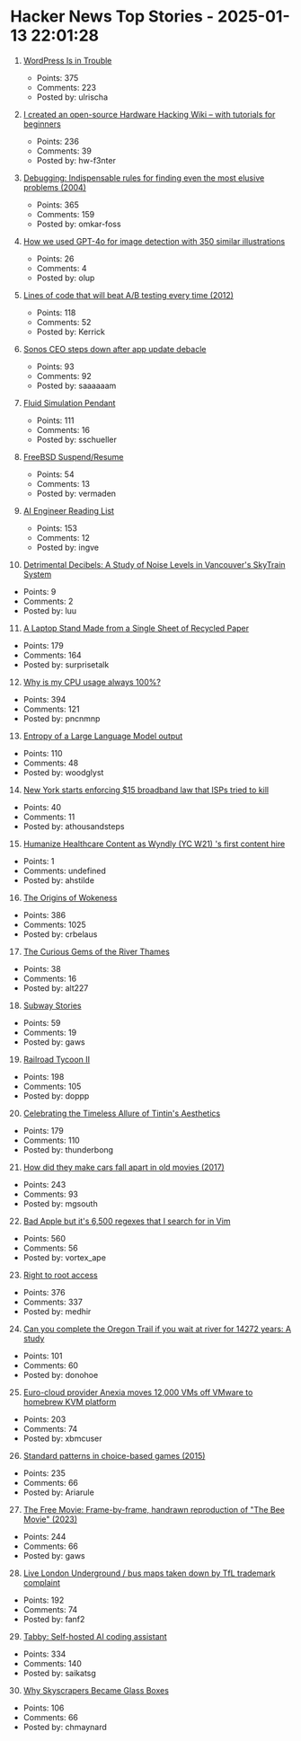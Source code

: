 # Hacker News Top Stories - 2025-01-13 22:01:28

1. [WordPress Is in Trouble](https://anderegg.ca/2025/01/11/wordpress-is-in-trouble)
   - Points: 375
   - Comments: 223
   - Posted by: ulrischa

2. [I created an open-source Hardware Hacking Wiki – with tutorials for beginners](https://www.hardbreak.wiki)
   - Points: 236
   - Comments: 39
   - Posted by: hw-f3nter

3. [Debugging: Indispensable rules for finding even the most elusive problems (2004)](https://dwheeler.com/essays/debugging-agans.html)
   - Points: 365
   - Comments: 159
   - Posted by: omkar-foss

4. [How we used GPT-4o for image detection with 350 similar illustrations](https://olup-blog.pages.dev/stories/image-detection-cars)
   - Points: 26
   - Comments: 4
   - Posted by: olup

5. [Lines of code that will beat A/B testing every time (2012)](https://stevehanov.ca/blog/index.php?id=132)
   - Points: 118
   - Comments: 52
   - Posted by: Kerrick

6. [Sonos CEO steps down after app update debacle](https://www.reuters.com/business/retail-consumer/sonos-ceo-patrick-spence-steps-down-after-app-update-debacle-2025-01-13/)
   - Points: 93
   - Comments: 92
   - Posted by: saaaaaam

7. [Fluid Simulation Pendant](https://mitxela.com/projects/fluid-pendant)
   - Points: 111
   - Comments: 16
   - Posted by: sschueller

8. [FreeBSD Suspend/Resume](https://vermaden.wordpress.com/2025/01/11/freebsd-suspend-resume/)
   - Points: 54
   - Comments: 13
   - Posted by: vermaden

9. [AI Engineer Reading List](https://www.latent.space/p/2025-papers)
   - Points: 153
   - Comments: 12
   - Posted by: ingve

10. [Detrimental Decibels: A Study of Noise Levels in Vancouver's SkyTrain System](https://open.library.ubc.ca/media/stream/pdf/51869/1.0421693/5)
   - Points: 9
   - Comments: 2
   - Posted by: luu

11. [A Laptop Stand Made from a Single Sheet of Recycled Paper](https://www.core77.com/posts/134948/A-Laptop-Stand-Made-from-a-Single-Sheet-of-Recycled-Paper)
   - Points: 179
   - Comments: 164
   - Posted by: surprisetalk

12. [Why is my CPU usage always 100%?](https://www.downtowndougbrown.com/2024/04/why-is-my-cpu-usage-always-100-upgrading-my-chumby-8-kernel-part-9/)
   - Points: 394
   - Comments: 121
   - Posted by: pncnmnp

13. [Entropy of a Large Language Model output](https://nikkin.dev/blog/llm-entropy.html)
   - Points: 110
   - Comments: 48
   - Posted by: woodglyst

14. [New York starts enforcing $15 broadband law that ISPs tried to kill](https://arstechnica.com/tech-policy/2025/01/new-york-starts-enforcing-15-broadband-law-that-isps-tried-to-kill/)
   - Points: 40
   - Comments: 11
   - Posted by: athousandsteps

15. [Humanize Healthcare Content as Wyndly (YC W21) 's first content hire](https://app.dover.com/apply/Wyndly/008f0389-988d-4b63-87c1-026b7b20c6fa/?rs=76643084)
   - Points: 1
   - Comments: undefined
   - Posted by: ahstilde

16. [The Origins of Wokeness](https://paulgraham.com/woke.html)
   - Points: 386
   - Comments: 1025
   - Posted by: crbelaus

17. [The Curious Gems of the River Thames](https://www.atlasobscura.com/articles/thames-garnets-mudlark)
   - Points: 38
   - Comments: 16
   - Posted by: alt227

18. [Subway Stories](https://subwaystories.nyc/)
   - Points: 59
   - Comments: 19
   - Posted by: gaws

19. [Railroad Tycoon II](https://www.filfre.net/2025/01/railroad-tycoon-ii/)
   - Points: 198
   - Comments: 105
   - Posted by: doppp

20. [Celebrating the Timeless Allure of Tintin's Aesthetics](https://collegetowns.substack.com/p/celebrating-the-timeless-allure-of)
   - Points: 179
   - Comments: 110
   - Posted by: thunderbong

21. [How did they make cars fall apart in old movies (2017)](https://movies.stackexchange.com/questions/79161/how-did-they-make-cars-fall-apart-in-old-movies)
   - Points: 243
   - Comments: 93
   - Posted by: mgsouth

22. [Bad Apple but it's 6,500 regexes that I search for in Vim](https://eieio.games/blog/bad-apple-with-regex-in-vim/)
   - Points: 560
   - Comments: 56
   - Posted by: vortex_ape

23. [Right to root access](https://medhir.com/blog/right-to-root-access)
   - Points: 376
   - Comments: 337
   - Posted by: medhir

24. [Can you complete the Oregon Trail if you wait at river for 14272 years: A study](https://moral.net.au/writing/2025/01/11/waiting_for_oregon/)
   - Points: 101
   - Comments: 60
   - Posted by: donohoe

25. [Euro-cloud provider Anexia moves 12,000 VMs off VMware to homebrew KVM platform](https://www.theregister.com/2025/01/13/anexia_vmware_to_kvm_migration/)
   - Points: 203
   - Comments: 74
   - Posted by: xbmcuser

26. [Standard patterns in choice-based games (2015)](https://heterogenoustasks.wordpress.com/2015/01/26/standard-patterns-in-choice-based-games/)
   - Points: 235
   - Comments: 66
   - Posted by: Ariarule

27. [The Free Movie: Frame-by-frame, handrawn reproduction of "The Bee Movie" (2023)](https://thefreemovie.buzz/)
   - Points: 244
   - Comments: 66
   - Posted by: gaws

28. [Live London Underground / bus maps taken down by TfL trademark complaint](https://traintimes.org.uk/map/tube/)
   - Points: 192
   - Comments: 74
   - Posted by: fanf2

29. [Tabby: Self-hosted AI coding assistant](https://github.com/TabbyML/tabby)
   - Points: 334
   - Comments: 140
   - Posted by: saikatsg

30. [Why Skyscrapers Became Glass Boxes](https://www.construction-physics.com/p/why-skyscrapers-became-glass-boxes)
   - Points: 106
   - Comments: 66
   - Posted by: chmaynard

